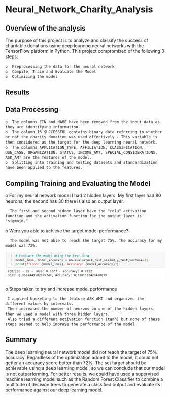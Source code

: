 # Neural_Network_Charity_Analysis

## Overview of the analysis
The purpose of this project is to analyze and classify the success of charitable donations using deep learning neural networks with the TensorFlow platform in Python. This project compromised of the following 3 steps:

    o  Preprocessing the data for the neural network
    o  Compile, Train and Evaluate the Model
    o  Optimizing the model


## Results

## Data Processing

    o  The columns EIN and NAME have been removed from the input data as they are identifying information.
    o  The column IS_SUCCESSFUL contains binary data referring to whether or not the charity donation was used effectively - This variable is then considered as the target for the deep learning neural network.
    o  The columns APPLICATION_TYPE, AFFILIATION, CLASSIFICATION, USE_CASE, ORGANIZATION, STATUS, INCOME_AMT, SPECIAL_CONSIDERATIONS, ASK_AMT are the features of the model.
    o  Splitting into training and testing datasets and standardization have been applied to the features.


 

## Compiling Training and Evaluating the Model

o For my neural network model I had 2 hidden layers. My first layer had 80 neurons, the second has 30 there is also an output layer. 

	  The first and second hidden layer have the "relu" activation function and the activation function for the output layer is "sigmoid."

o Were you able to achieve the target model performance?

 	  The model was not able to reach the target 75%. The accuracy for my model was 72%.
![perfomance_model_1](https://github.com/amburu4159/Neural_Network_Charity_Analysis/blob/main/images/model_perfomance_1.PNG)

o Steps taken to try and increase model performance

	 I applied bucketing to the feature ASK_AMT and organized the different values by intervals.
	 Then increased the number of neurons on one of the hidden layers, then we used a model with three hidden layers.
	 Also tried a different activation function (tanh) but none of these steps seemed to help improve the performance of the model


## Summary 

The deep learning neural network model did not reach the target of 75% accuracy. Regardless of the optimization added to the model, it could not getter an accuracy score better than 72%. The set target should be achievable using a deep learning model, so we can conclude that our model is not outperforming.
For better results, we could have used a supervised machine learning model such as the Random Forest Classifier to combine a multitude of decision trees to generate a classified output and evaluate its performance against our deep learning model.
